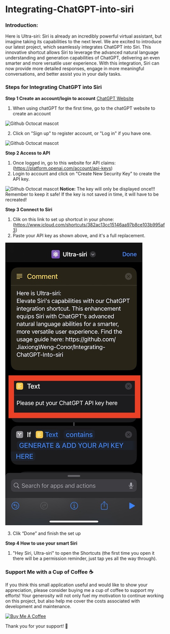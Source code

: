 # Integrating-ChatGPT-into-siri

### Introduction:

Here is Ultra-siri:
Siri is already an incredibly powerful virtual assistant, but imagine taking its capabilities to the next level. We are excited to introduce our latest project, which seamlessly integrates ChatGPT into Siri. This innovative shortcut allows Siri to leverage the advanced natural language understanding and generation capabilities of ChatGPT, delivering an even smarter and more versatile user experience. With this integration, Siri can now provide more detailed responses, engage in more meaningful conversations, and better assist you in your daily tasks.

### Steps for Integrating ChatGPT into Siri

**Step 1 Create an account/login to account** [ChatGPT Website](https://chat.openai.com/auth/login)
1. When using chatGPT for the first time, go to the chatGPT website to create an account

![Github Octocat mascot](https://github.com/JiaxiongWeng-Conor/Integrating-ChatGPT-to-siri/blob/f1d2e83ecaab9697e5c99dbefbf21963fa44e586/Image/WX20230324-143335.png)

2. Click on "Sign up" to register account, or "Log in" if you have one.

![Github Octocat mascot](https://github.com/JiaxiongWeng-Conor/Integrating-ChatGPT-to-siri/blob/f1d2e83ecaab9697e5c99dbefbf21963fa44e586/Image/WX20230324-143253.png)

**Step 2 Access to API**
1. Once logged in, go to this website for API claims:(https://platform.openai.com/account/api-keys)
2. Login to account and click on "Create New Security Key" to create the API key.

![Github Octocat mascot](https://github.com/JiaxiongWeng-Conor/Integrating-ChatGPT-to-siri/blob/4adb3d68c622b29b0963f103fb00953b836b82b0/Image/WX20230324-144724.png)
**Notice:** The key will only be displayed once!!! Remember to keep it safe! If the key is not saved in time, it will have to be recreated!

**Step 3 Connect to Siri**
1. Clik on this link to set up shortcut in your phone:(https://www.icloud.com/shortcuts/382ac13cc15146aa97b8ce103b995af3)
2. Paste your API key as shown above, and it's a full replacement.

![Github Octocat mascot](https://github.com/JiaxiongWeng-Conor/Integrating-ChatGPT-Into-siri/blob/2a5db159f8ff81e9dc491197b6602b50e2c4fdc7/Image/IMG_6267.jpg)

3. Clik “Done” and finish the set up

**Step 4 How to use your smart Siri**

1. "Hey Siri, Ultra-siri" to open the Shortcuts (the first time you open it there will be a permission reminder, just tap yes all the way through).

### Support Me with a Cup of Coffee ☕
If you think this small application useful and would like to show your appreciation, please consider buying me a cup of coffee to support my efforts! Your generosity will not only fuel my motivation to continue working on this project, but also help me cover the costs associated with development and maintenance.

<a href="https://www.buymeacoffee.com/jw7468f" target="_blank"><img src="https://cdn.buymeacoffee.com/buttons/v2/default-yellow.png" alt="Buy Me A Coffee" height="41" width="174"></a>

Thank you for your support! 🙏 
